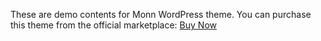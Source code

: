 These are demo contents for Monn WordPress theme. You can purchase this theme from the official marketplace: [Buy Now](https://themeforest.net/user/frenify/portfolio)

